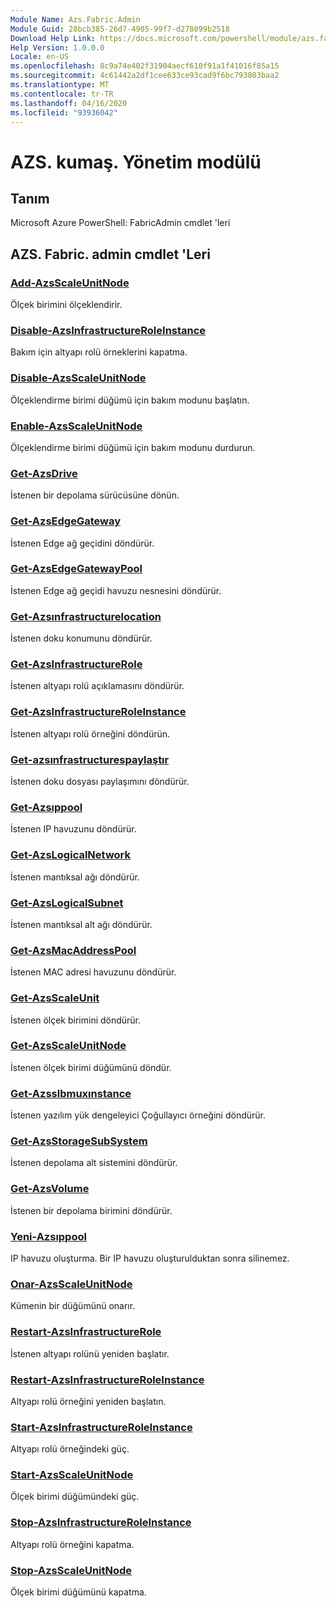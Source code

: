 ```yaml
---
Module Name: Azs.Fabric.Admin
Module Guid: 28bcb385-26d7-4905-99f7-d278099b2518
Download Help Link: https://docs.microsoft.com/powershell/module/azs.fabric.admin
Help Version: 1.0.0.0
Locale: en-US
ms.openlocfilehash: 8c9a74e402f31904aecf610f91a1f41016f85a15
ms.sourcegitcommit: 4c61442a2df1cee633ce93cad9f6bc793803baa2
ms.translationtype: MT
ms.contentlocale: tr-TR
ms.lasthandoff: 04/16/2020
ms.locfileid: "93936042"
---
```

# AZS. kumaş. Yönetim modülü
## Tanım
Microsoft Azure PowerShell: FabricAdmin cmdlet 'leri

## AZS. Fabric. admin cmdlet 'Leri
### [Add-AzsScaleUnitNode](Add-AzsScaleUnitNode.md)
Ölçek birimini ölçeklendirir.

### [Disable-AzsInfrastructureRoleInstance](Disable-AzsInfrastructureRoleInstance.md)
Bakım için altyapı rolü örneklerini kapatma.

### [Disable-AzsScaleUnitNode](Disable-AzsScaleUnitNode.md)
Ölçeklendirme birimi düğümü için bakım modunu başlatın.

### [Enable-AzsScaleUnitNode](Enable-AzsScaleUnitNode.md)
Ölçeklendirme birimi düğümü için bakım modunu durdurun.

### [Get-AzsDrive](Get-AzsDrive.md)
İstenen bir depolama sürücüsüne dönün.

### [Get-AzsEdgeGateway](Get-AzsEdgeGateway.md)
İstenen Edge ağ geçidini döndürür.

### [Get-AzsEdgeGatewayPool](Get-AzsEdgeGatewayPool.md)
İstenen Edge ağ geçidi havuzu nesnesini döndürür.

### [Get-Azsınfrastructurelocation](Get-AzsInfrastructureLocation.md)
İstenen doku konumunu döndürür.

### [Get-AzsInfrastructureRole](Get-AzsInfrastructureRole.md)
İstenen altyapı rolü açıklamasını döndürür.

### [Get-AzsInfrastructureRoleInstance](Get-AzsInfrastructureRoleInstance.md)
İstenen altyapı rolü örneğini döndürün.

### [Get-azsınfrastructurespaylaştır](Get-AzsInfrastructureShare.md)
İstenen doku dosyası paylaşımını döndürür.

### [Get-Azsıppool](Get-AzsIPPool.md)
İstenen IP havuzunu döndürür.

### [Get-AzsLogicalNetwork](Get-AzsLogicalNetwork.md)
İstenen mantıksal ağı döndürür.

### [Get-AzsLogicalSubnet](Get-AzsLogicalSubnet.md)
İstenen mantıksal alt ağı döndürür.

### [Get-AzsMacAddressPool](Get-AzsMacAddressPool.md)
İstenen MAC adresi havuzunu döndürür.

### [Get-AzsScaleUnit](Get-AzsScaleUnit.md)
İstenen ölçek birimini döndürür.

### [Get-AzsScaleUnitNode](Get-AzsScaleUnitNode.md)
İstenen ölçek birimi düğümünü döndür.

### [Get-Azsslbmuxınstance](Get-AzsSlbMuxInstance.md)
İstenen yazılım yük dengeleyici Çoğullayıcı örneğini döndürür.

### [Get-AzsStorageSubSystem](Get-AzsStorageSubSystem.md)
İstenen depolama alt sistemini döndürür.

### [Get-AzsVolume](Get-AzsVolume.md)
İstenen bir depolama birimini döndürür.

### [Yeni-Azsıppool](New-AzsIPPool.md)
IP havuzu oluşturma.
Bir IP havuzu oluşturulduktan sonra silinemez.

### [Onar-AzsScaleUnitNode](Repair-AzsScaleUnitNode.md)
Kümenin bir düğümünü onarır.

### [Restart-AzsInfrastructureRole](Restart-AzsInfrastructureRole.md)
İstenen altyapı rolünü yeniden başlatır.

### [Restart-AzsInfrastructureRoleInstance](Restart-AzsInfrastructureRoleInstance.md)
Altyapı rolü örneğini yeniden başlatın.

### [Start-AzsInfrastructureRoleInstance](Start-AzsInfrastructureRoleInstance.md)
Altyapı rolü örneğindeki güç.

### [Start-AzsScaleUnitNode](Start-AzsScaleUnitNode.md)
Ölçek birimi düğümündeki güç.

### [Stop-AzsInfrastructureRoleInstance](Stop-AzsInfrastructureRoleInstance.md)
Altyapı rolü örneğini kapatma.

### [Stop-AzsScaleUnitNode](Stop-AzsScaleUnitNode.md)
Ölçek birimi düğümünü kapatma.

